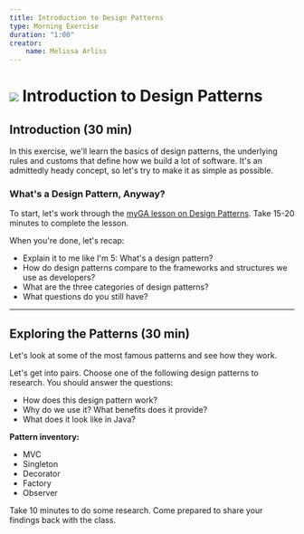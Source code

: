 ```yaml
---
title: Introduction to Design Patterns
type: Morning Exercise
duration: "1:00"
creator:
    name: Melissa Arliss
---
```


# ![](https://ga-dash.s3.amazonaws.com/production/assets/logo-9f88ae6c9c3871690e33280fcf557f33.png) Introduction to Design Patterns

## Introduction (30 min)

In this exercise, we'll learn the basics of design patterns, the underlying rules and customs that define how we build a lot of software. It's an admittedly heady concept, so let's try to make it as simple as possible.

### What's a Design Pattern, Anyway?

To start, let's work through the [myGA lesson on Design Patterns](https://my.generalassemb.ly/activities/134?assignmentUuid=d5b43f0e-7d2c-4173-afef-8a2e4073e5c6). Take 15-20 minutes to complete the lesson.

When you're done, let's recap:
- Explain it to me like I'm 5: What's a design pattern?
- How do design patterns compare to the frameworks and structures we use as developers?
- What are the three categories of design patterns?
- What questions do you still have?

---

## Exploring the Patterns (30 min)

Let's look at some of the most famous patterns and see how they work.

Let's get into pairs. Choose one of the following design patterns to research. You should answer the questions:
- How does this design pattern work?
- Why do we use it? What benefits does it provide?
- What does it look like in Java?

**Pattern inventory:**
- MVC
- Singleton
- Decorator
- Factory
- Observer

Take 10 minutes to do some research. Come prepared to share your findings back with the class.

